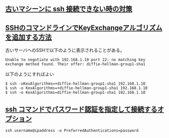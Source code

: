 ## [古いマシーンに ssh 接続できない時の対策](https://qiita.com/ekzemplaro/items/d3309af44bee063c0018)
## [SSHのコマンドラインでKeyExchangeアルゴリズムを追加する方法](http://transparent-to-radiation.blogspot.com/2021/02/sshkeyexchange.html)

古いサーバへのSSHで以下のように表示されることがある。<br>
```
Unable to negotiate with 192.168.1.10 port 22: no matching key exchange method found. Their offer: diffie-hellman-group1-sha1
```

以下のようにすればよい<br>
```
$ ssh -oKexAlgorithms=+diffie-hellman-group1-sha1 192.168.1.10
$ ssh -o KexAlgorithms=+diffie-hellman-group1-sha1 192.168.1.10
$ ssh -o KexAlgorithms=diffie-hellman-group1-sha1 192.168.1.10
```

## [ssh コマンドでパスワード認証を指定して接続するオプション](https://qiita.com/dounokouno/items/2e9086fef19ff20fb3f9)
```
ssh username@ipaddress -o PreferredAuthentications=password
```
